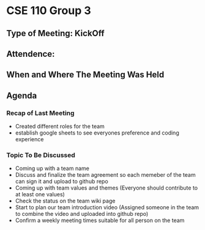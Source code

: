 # CSE 110 Group 3
## Type of Meeting: KickOff
## Attendence: 
## When and Where The Meeting Was Held
## Agenda 

### Recap of Last Meeting
 - Created different roles for the team 
 - establish google sheets to see everyones preference and coding experience 
 
### Topic To Be Discussed
 - Coming up with a team name 
 - Discuss and finalize the team agreement so each memeber of the team can sign it and upload to github repo 
 - Coming up with team values and themes (Everyone should contribute to at least one values)
 - Check the status on the team wiki page
 - Start to plan our team introduction video (Assigned someone in the team to combine the video and uploaded into github repo)
 - Confirm a weekly meeting times suitable for all person on the team 
